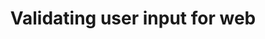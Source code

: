---
_db_id: 193
available_flavours:
- javascript
- any_frontend_framework
content_type: project
submission_type: repo
title: Validating user input for web
---